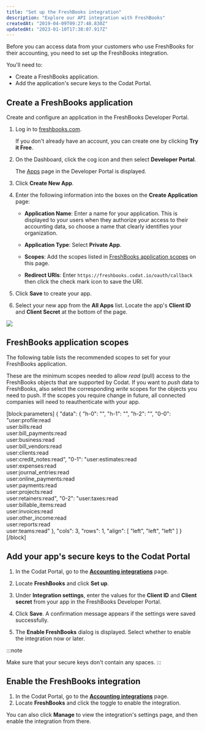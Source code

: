 ```yaml
---
title: "Set up the FreshBooks integration"
description: "Explore our API integration with FreshBooks"
createdAt: "2019-04-09T09:27:48.830Z"
updatedAt: "2023-01-10T17:38:07.917Z"
---
```


Before you can access data from your customers who use FreshBooks for their accounting, you need to set up the FreshBooks integration.

You'll need to:

- Create a FreshBooks application.
- Add the application's secure keys to the Codat Portal.

## Create a FreshBooks application

Create and configure an application in the FreshBooks Developer Portal.

1. Log in to <a className="external" href="https://www.freshbooks.com" target="_blank">freshbooks.com</a>.

   If you don't already have an account, you can create one by clicking **Try it Free**.

2. On the Dashboard, click the cog icon and then select **Developer Portal**.

   The <a className="external" href="https://my.freshbooks.com/#/developer" target="_blank">Apps</a> page in the Developer Portal is displayed.

3. Click **Create New App**.

4. Enter the following information into the boxes on the **Create Application** page:

   - **Application Name**: Enter a name for your application. This is displayed to your users when they authorize your access to their accounting data, so choose a name that clearly identifies your organization.

   - **Application Type**: Select **Private App**.

   - **Scopes**: Add the scopes listed in [FreshBooks application scopes](/accounting-freshbooks-setup#freshbooks-application-scopes) on this page.

   - **Redirect URIs**: Enter `https://freshbooks.codat.io/oauth/callback` then click the check mark icon to save the URI.

5. Click **Save** to create your app.

6. Select your new app from the **All Apps** list. Locate the app's **Client ID** and **Client Secret** at the bottom of the page.

<img src="/img/old/a044a46-Freshbooks-keys.png" />

## FreshBooks application scopes

The following table lists the recommended scopes to set for your FreshBooks application.

These are the minimum scopes needed to allow _read_ (pull) access to the FreshBooks objects that are supported by Codat. If you want to _push_ data to FreshBooks, also select the corresponding _write_ scopes for the objects you need to push. If the scopes you require change in future, all connected companies will need to reauthenticate with your app.

[block:parameters]
{
"data": {
"h-0": "",
"h-1": "",
"h-2": "",
"0-0": "user:profile:read  
user:bills:read  
user:bill_payments:read  
user:business:read  
user:bill_vendors:read  
user:clients:read  
user:credit_notes:read",
"0-1": "user:estimates:read  
user:expenses:read  
user:journal_entries:read  
user:online_payments:read  
user:payments:read  
user:projects:read  
user:retainers:read",
"0-2": "user:taxes:read  
user:billable_items:read  
user:invoices:read  
user:other_income:read  
user:reports:read  
user:teams:read"
},
"cols": 3,
"rows": 1,
"align": [
"left",
"left",
"left"
]
}
[/block]

## Add your app's secure keys to the Codat Portal

1. In the Codat Portal, go to the <a className="external" href="https://app.codat.io/settings/integrations/accounting" target="_blank">**Accounting integrations**</a> page.

2. Locate **FreshBooks** and click **Set up**.

3. Under **Integration settings**, enter the values for the **Client ID** and **Client secret** from your app in the FreshBooks Developer Portal.

4. Click **Save**. A confirmation message appears if the settings were saved successfully.

5. The **Enable FreshBooks** dialog is displayed. Select whether to enable the integration now or later.

:::note

Make sure that your secure keys don't contain any spaces.
:::

## Enable the FreshBooks integration

1. In the Codat Portal, go to the <a className="external" href="https://app.codat.io/settings/integrations/accounting" target="blank">**Accounting integrations**</a> page.
2. Locate **FreshBooks** and click the toggle to enable the integration.

You can also click **Manage** to view the integration's settings page, and then enable the integration from there.
